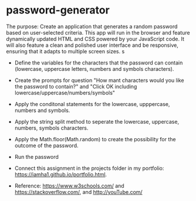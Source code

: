 # password-generator
The purpose: Create an application that generates a random password based on user-selected criteria. This app will run in the browser and feature dynamically updated HTML and CSS powered by your JavaScript code. It will also feature a clean and polished user interface and be responsive, ensuring that it adapts to multiple screen sizes.
s
* Define the variables for the characters that the password can contain (lowercase, uppercase letters, numbers and symbols characters).

* Create the prompts for question "How mant characters would you like the password to contain?" and "Click OK including lowercase/uppercase/numbers/symbols"

* Apply the conditonal statements for the lowercase, upppercase, numbers and symbols.

* Apply the string split method to seperate the lowercase, uppercase, numbers, symbols characters.

* Apply the Math.floor(Math.random) to create the possibility for the outcome of the password.

* Run the password

* Connect this assignment in the projects folder in my portfolio: https://iamha1.github.io/portfolio.html.

* Reference: https://www.w3schools.com/ and https://stackoverflow.com/, and http://youTube.com/ 